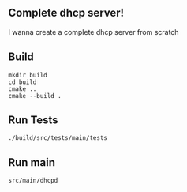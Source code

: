## Complete dhcp server!

I wanna create a complete dhcp server from scratch

## Build

```
mkdir build
cd build
cmake ..
cmake --build .
```

## Run Tests

```
./build/src/tests/main/tests
```

## Run main

```
src/main/dhcpd
```